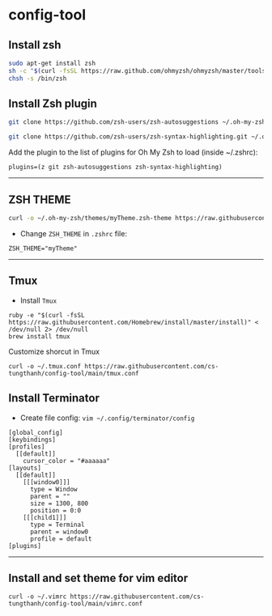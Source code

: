 # config-tool

## Install zsh 
```bash
sudo apt-get install zsh
sh -c "$(curl -fsSL https://raw.github.com/ohmyzsh/ohmyzsh/master/tools/install.sh)"
chsh -s /bin/zsh
```
## Install Zsh plugin

```bash 
git clone https://github.com/zsh-users/zsh-autosuggestions ~/.oh-my-zsh/plugins/zsh-autosuggestions

git clone https://github.com/zsh-users/zsh-syntax-highlighting.git ~/.oh-my-zsh/plugins/zsh-syntax-highlighting
```
Add the plugin to the list of plugins for Oh My Zsh to load (inside ~/.zshrc):
```
plugins=(z git zsh-autosuggestions zsh-syntax-highlighting)
```
---
## ZSH THEME
```bash 
curl -o ~/.oh-my-zsh/themes/myTheme.zsh-theme https://raw.githubusercontent.com/cs-tungthanh/config-tool/main/myTheme
```

-  Change `ZSH_THEME` in `.zshrc` file:
```
ZSH_THEME="myTheme"
```

---
## Tmux
- Install `Tmux` 
```
ruby -e "$(curl -fsSL https://raw.githubusercontent.com/Homebrew/install/master/install)" < /dev/null 2> /dev/null
brew install tmux
```
Customize shorcut in Tmux
```
curl -o ~/.tmux.conf https://raw.githubusercontent.com/cs-tungthanh/config-tool/main/tmux.conf
```
## Install Terminator
- Create file config: `vim ~/.config/terminator/config`

```
[global_config]
[keybindings]
[profiles]
  [[default]]
    cursor_color = "#aaaaaa"
[layouts]
  [[default]]
    [[[window0]]]
      type = Window
      parent = ""
      size = 1300, 800
      position = 0:0
    [[[child1]]]
      type = Terminal
      parent = window0
      profile = default
[plugins]
```
---
## Install and set theme for vim editor
```
curl -o ~/.vimrc https://raw.githubusercontent.com/cs-tungthanh/config-tool/main/vimrc.conf
```

